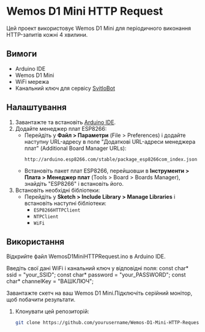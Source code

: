 
# Wemos D1 Mini HTTP Request

Цей проект використовує Wemos D1 Mini для періодичного виконання HTTP-запитів кожні 4 хвилини.

## Вимоги

- Arduino IDE
- Wemos D1 Mini
- WiFi мережа
- Канальний ключ для сервісу [SvitloBot](https://api.svitlobot.in.ua)

## Налаштування

1. Завантажте та встановіть [Arduino IDE](https://www.arduino.cc/en/software).
2. Додайте менеджер плат ESP8266:
   - Перейдіть у **Файл > Параметри** (File > Preferences) і додайте наступну URL-адресу в поле "Додаткові URL-адреси менеджера плат" (Additional Board Manager URLs): 
     ```
     http://arduino.esp8266.com/stable/package_esp8266com_index.json
     ```
   - Встановіть пакет плат ESP8266, перейшовши в **Інструменти > Плата > Менеджер плат** (Tools > Board > Boards Manager), знайдіть "ESP8266" і встановіть його.
3. Встановіть необхідні бібліотеки:
   - Перейдіть у **Sketch > Include Library > Manage Libraries** і встановіть наступні бібліотеки:
     - `ESP8266HTTPClient`
     - `NTPClient`
     - `WiFi`

## Використання
Відкрийте файл WemosD1MiniHTTPRequest.ino в Arduino IDE.

Введіть свої дані WiFi і канальний ключ у відповідні поля:
const char* ssid = "your_SSID";
const char* password = "your_PASSWORD";
const char* channelKey = "ВАШКЛЮЧ";

Завантажте скетч на ваш Wemos D1 Mini.Підключіть серійний монітор, щоб побачити результати.


1. Клонувати цей репозиторій:
   ```sh
   git clone https://github.com/yourusername/Wemos-D1-Mini-HTTP-Request.git
